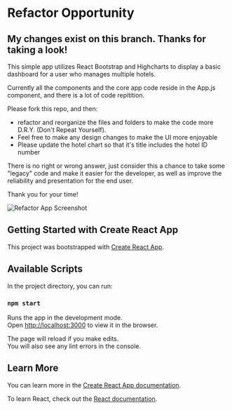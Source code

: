 # Refactor Opportunity

## My changes exist on this branch. Thanks for taking a look!

This simple app utilizes React Bootstrap and Highcharts to display a basic dashboard for a user who manages multiple hotels.

Currently all the components and the core app code reside in the App.js component, and there is a lot of code repitition.

Please fork this repo, and then: 
- refactor and reorganize the files and folders to make the code more D.R.Y. (Don't Repeat Yourself).
- Feel free to make any design changes to make the UI more enjoyable
- Please update the hotel chart so that it's title includes the hotel ID number

There is no right or wrong answer, just consider this a chance to take some "legacy" code and make it easier for the developer, as well as improve the reliability and presentation for the end user.

Thank you for your time!

![Refactor App Screenshot](./src/refactor-app-screenshot.png)

## Getting Started with Create React App

This project was bootstrapped with [Create React App](https://github.com/facebook/create-react-app).

## Available Scripts

In the project directory, you can run:

### `npm start`

Runs the app in the development mode.\
Open [http://localhost:3000](http://localhost:3000) to view it in the browser.

The page will reload if you make edits.\
You will also see any lint errors in the console.

## Learn More

You can learn more in the [Create React App documentation](https://facebook.github.io/create-react-app/docs/getting-started).

To learn React, check out the [React documentation](https://reactjs.org/).